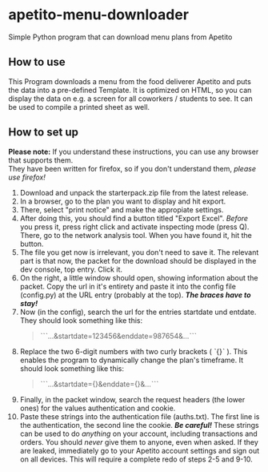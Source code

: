 # apetito-menu-downloader
Simple Python program that can download menu plans from Apetito

## How to use
This Program downloads a menu from the food deliverer Apetito and puts the data into a pre-defined Template. It is optimized on HTML, so you can display the data on e.g. a screen for all coworkers / students to see. It can be used to compile a printed sheet as well.

## How to set up
**Please note:** If you understand these instructions, you can use any browser that supports them. <br> They have been written for firefox, so if you don't understand them, *please use firefox!*
1. Download and unpack the starterpack.zip file from the latest release.
1. In a browser, go to the plan you want to display and hit export.
2. There, select "print notice" and make the appropiate settings.
3. After doing this, you should find a button titled "Export Excel". *Before* you press it, press right click and activate inspecting mode (press Q). There, go to the network analysis tool. When you have found it, hit the button.
4. The file you get now is irrelevant, you don't need to save it. The relevant part is that now, the packet for the download should be displayed in the dev console, top entry. Click it.
5. On the right, a little window should open, showing information about the packet. Copy the url in it's entirety and paste it into the config file (config.py) at the URL entry (probably at the top). ***The braces have to stay!***
6. Now (in the config), search the url for the entries startdate und entdate. They should look something like this:
   > ˋˋˋ...&startdate=123456&enddate=987654&...ˋˋˋ
7. Replace the two 6-digit numbers with two curly brackets ( ˋ{}ˋ ). This enables the program to dynamically change the plan's timeframe. It should look something like this:
   > ˋˋˋ...&startdate={}&enddate={}&...ˋˋˋ
8. Finally, in the packet window, search the request headers (the lower ones) for the values authentication and cookie.
9. Paste these strings into the authentication file (auths.txt). The first line is the authentication, the second line the cookie.
   ***Be careful!*** These strings can be used to do *anything* on your account, including transactions and orders. You should *never* give them to anyone, even when asked. If they are leaked, immediately go to your Apetito account settings and sign out on all devices. This will require a complete redo of steps 2-5 and 9-10.
